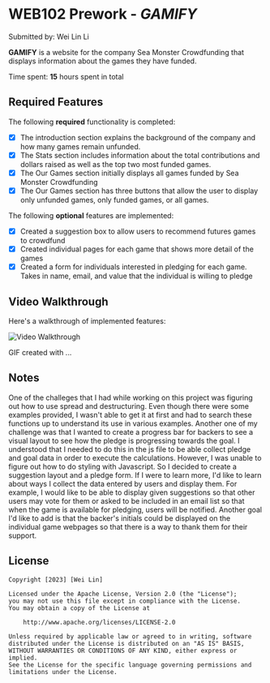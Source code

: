 # WEB102 Prework - *GAMIFY*

Submitted by: Wei Lin Li

**GAMIFY** is a website for the company Sea Monster Crowdfunding that displays information about the games they have funded.

Time spent: **15** hours spent in total

## Required Features

The following **required** functionality is completed:

* [x] The introduction section explains the background of the company and how many games remain unfunded.
* [x] The Stats section includes information about the total contributions and dollars raised as well as the top two most funded games.
* [x] The Our Games section initially displays all games funded by Sea Monster Crowdfunding
* [x] The Our Games section has three buttons that allow the user to display only unfunded games, only funded games, or all games.

The following **optional** features are implemented:
* [x] Created a suggestion box to allow users to recommend futures games to crowdfund
* [x] Created individual pages for each game that shows more detail of the games
* [x] Created a form for individuals interested in pledging for each game. Takes in name, email, and value that the individual is willing to pledge

## Video Walkthrough

Here's a walkthrough of implemented features:

<img src='http://i.imgur.com/link/to/your/gif/file.gif' title='Video Walkthrough' width='' alt='Video Walkthrough' />

<!-- Replace this with whatever GIF tool you used! -->
GIF created with ...  
<!-- Recommended tools:
[Kap](https://getkap.co/) for macOS
[ScreenToGif](https://www.screentogif.com/) for Windows
[peek](https://github.com/phw/peek) for Linux. -->

## Notes

One of the challeges that I had while working on this project was figuring out how to use spread and destructuring. Even though there were some examples provided, I wasn't able to get it at first and had to search these functions up to understand its use in various examples.
Another one of my challenge was that I wanted to create a progress bar for backers to see a visual layout to see how the pledge is progressing towards the goal. I understood that I needed to do this in the js file to be able collect pledge and goal data in order to execute the calculations. However, I was unable to figure out how to do styling with Javascript. So I decided to create a suggestion layout and a pledge form. If I were to learn more, I'd like to learn about ways I collect the data entered by users and display them. For example, I would like to be able to display given suggestions so that other users may vote for them or asked to be included in an email list so that when the game is available for pledging, users will be notified. Another goal I'd like to add is that the backer's initials could be displayed on the individual game webpages so that there is a way to thank them for their support.

## License

    Copyright [2023] [Wei Lin]

    Licensed under the Apache License, Version 2.0 (the "License");
    you may not use this file except in compliance with the License.
    You may obtain a copy of the License at

        http://www.apache.org/licenses/LICENSE-2.0

    Unless required by applicable law or agreed to in writing, software
    distributed under the License is distributed on an "AS IS" BASIS,
    WITHOUT WARRANTIES OR CONDITIONS OF ANY KIND, either express or implied.
    See the License for the specific language governing permissions and
    limitations under the License.
